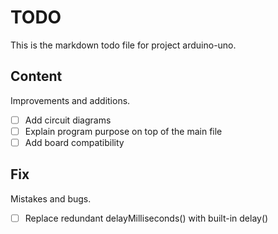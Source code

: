 # TODO

This is the markdown todo file for project arduino-uno.

## Content

Improvements and additions.

- [ ] Add circuit diagrams
- [ ] Explain program purpose on top of the main file
- [ ] Add board compatibility

## Fix

Mistakes and bugs.

- [ ] Replace redundant delayMilliseconds() with built-in delay()
